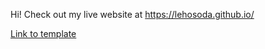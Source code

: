 Hi! Check out my live website at https://lehosoda.github.io/ 

[Link to template](https://ubaimutl.github.io/react-portfolio/)

